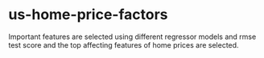 # us-home-price-factors
Important features are selected using different regressor models and rmse test score and the top affecting features of home prices are selected.
